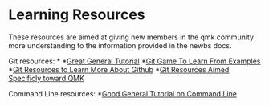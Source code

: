 # Learning Resources
These resources are aimed at giving new members in the qmk community more understanding to the information provided in the newbs docs.

Git resources:
*
*[Great General Tutorial](https://www.codecademy.com/learn/learn-git)
*[Git Game To Learn From Examples](https://learngitbranching.js.org/)
*[Git Resources to Learn More About Github](getting_started_github.md)
*[Git Resources Aimed Specificly toward QMK](contributing.md)


Command Line resources:
*[Good General Tutorial on Command Line](https://www.codecademy.com/learn/learn-the-command-line)